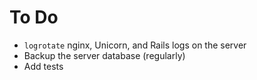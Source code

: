 To Do
=====

* `logrotate` nginx, Unicorn, and Rails logs on the server
* Backup the server database (regularly)
* Add tests
